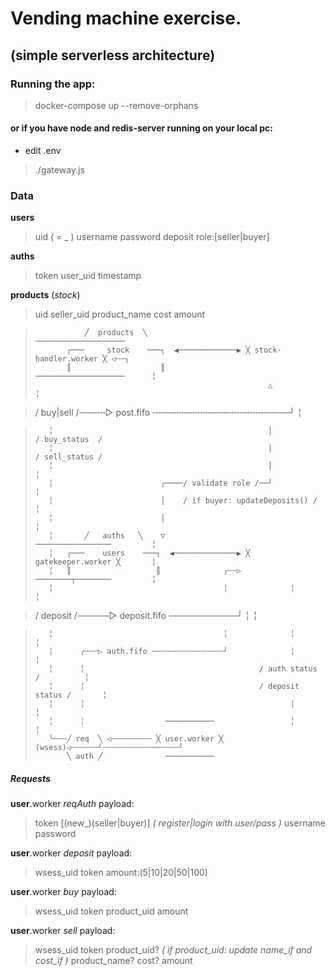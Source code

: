# Vending machine exercise.

## (simple serverless architecture)

### Running the app:

> docker-compose up --remove-orphans

#### or if you have node and redis-server running on your local pc:
- edit .env
> ./gateway.js


### Data

**users**
> uid ( = <role>_<username> )
> username
> password
> deposit
> role:\[seller|buyer\]

**auths**
> token
> user_uid
> timestamp

**products** (_stock_)
> uid
> seller_uid
> product_name
> cost
> amount

  
  
>
>                ╱  products  ╲                        ────────────────────
>            ┌───     stock    ───┐  ◀─────────────▶ ╳ stock-handler.worker ╳ ◁╌╌╮ 
>            ║                    ║                    ────────────────────      ╎ 
>                                                         △                      ╎ 

>  / buy|sell /╌╌╌╌╌▷ post.fifo ╌╌╌╌╌╌╌╌╌╌╌╌╌╌╌╌╌╌╌╌╌╌╌╌╌╌╯                      ╎ 

>        ╎                                                │                / buy_status  /
>        ╎                                                │                / sell_status /
>        ╎                                                │                      ╎
>        ╎                        ╭────/ validate role /──╯                      ╎
>        ╎                        │    / if buyer: updateDeposits() /            ╎
>        ╎                        │                                              ╎
>        ╎       ╱   auths   ╲    ▽                    ─────────────────         ╎
>        ╎   ┌───    users    ───┐  ◀──────────────▶ ╳ gatekeeper.worker ╳       ╎
>        ╎   ║                   ║              ╭╌╌▷   ────────┬────────         ╎
>        ╎                                      ╎              ╎                 ╎
  
>  / deposit /╌╌╌╌╌╌▷ deposit.fifo ╌╌╌╌╌╌╌╌╌╌╌╌╌╯              ╎                 ╎

>        ╎                                      ╎              ╎                 ╎
>        ╎      ╭╌╌╌▷ auth.fifo ╌╌╌╌╌╌╌╌╌╌╌╌╌╌╌╌╯              ╎                 ╎
>        ╎      ╎                                       / auth status /          ╎
>        ╎      ╎                                       / deposit status /       ╎
>        ╎      ╎                                              ╎                 ╎
>        ╎      ╎                  ───────────                 ╎                 ╎
>        ╰╌╌╌╱ req  ╲ ◁╌╌╌╌╌╌╌╌╌ ╳ user.worker ╳ (wsess)◁╌╌╌╌╌╌╯╌╌╌╌╌╌╌╌╌╌╌╌╌╌╌╌╌╯
>            ╲ auth ╱              ───────────


##### Requests
**user**.worker _reqAuth_ payload:
> token [(new_)(seller|buyer)] _( register|login with user/pass )_
> username
> password

**user**.worker _deposit_ payload:
> wsess_uid
> token
> amount:(5|10|20|50|100)

**user**.worker _buy_ payload:
> wsess_uid
> token
> product_uid
> amount

**user**.worker _sell_ payload:
> wsess_uid
> token
> product_uid? _( if product\_uid: update name_if and cost_if )_
> product_name?
> cost?
> amount
